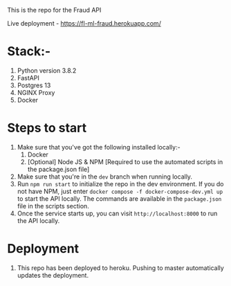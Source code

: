 This is the repo for the Fraud API

Live deployment - https://fl-ml-fraud.herokuapp.com/

# Stack:-

1. Python version 3.8.2
2. FastAPI
3. Postgres 13
4. NGINX Proxy
5. Docker

# Steps to start

1. Make sure that you've got the following installed locally:-
    1. Docker
    2. [Optional] Node JS & NPM [Required to use the automated scripts in the package.json file]
2. Make sure that you're in the `dev` branch when running locally.
3. Run `npm run start` to initialize the repo in the dev environment. If you do not have NPM, just enter `docker compose -f docker-compose-dev.yml up` to start the API locally. The commands are available in the `package.json` file in the scripts section.
4. Once the service starts up, you can visit `http://localhost:8000` to run the API locally.

# Deployment

1. This repo has been deployed to heroku. Pushing to master automatically updates the deployment.